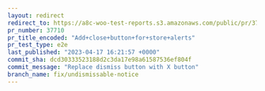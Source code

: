 ```yaml
---
layout: redirect
redirect_to: https://a8c-woo-test-reports.s3.amazonaws.com/public/pr/37710/e2e/index.html
pr_number: 37710
pr_title_encoded: "Add+close+button+for+store+alerts"
pr_test_type: e2e
last_published: "2023-04-17 16:21:57 +0000"
commit_sha: dcd30333523188d2c3da17e98a61587536ef804f
commit_message: "Replace dismiss button with X button"
branch_name: fix/undismissable-notice
---
```

